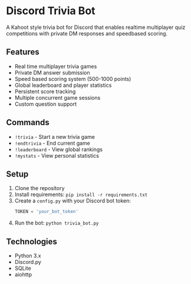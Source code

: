 # Discord Trivia Bot

A Kahoot style trivia bot for Discord that enables realtime multiplayer quiz competitions with private DM responses and speedbased scoring.

## Features
- Real time multiplayer trivia games
- Private DM answer submission
- Speed based scoring system (500-1000 points)
- Global leaderboard and player statistics
- Persistent score tracking
- Multiple concurrent game sessions
- Custom question support

## Commands
- `!trivia` - Start a new trivia game
- `!endtrivia` - End current game
- `!leaderboard` - View global rankings
- `!mystats` - View personal statistics

## Setup
1. Clone the repository
2. Install requirements: `pip install -r requirements.txt`
3. Create a `config.py` with your Discord bot token:
   ```python
   TOKEN = 'your_bot_token'
   ```
4. Run the bot: `python trivia_bot.py`

## Technologies
- Python 3.x
- Discord.py
- SQLite
- aiohttp 
